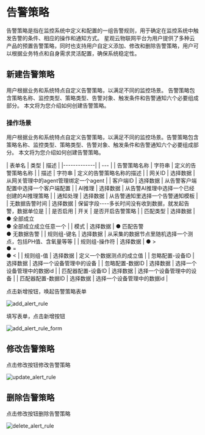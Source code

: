 # 告警策略

告警策略是指在监控系统中定义和配置的一组告警规则，用于确定在监控系统中触发告警的条件、相应的操作和通知方式。
星观云物联网平台为用户提供了多种云产品的预置告警策略，同时也支持用户自定义添加、修改和删除告警策略，用户可以根据业务特点和自身需求灵活配置，确保系统稳定性。

## 新建告警策略

用户根据业务和系统特点自定义告警策略，以满足不同的监控场景。
告警策略包含策略名称、监控类型、策略类型、告警对象、触发条件和告警通知六个必要组成部分。
本文将为您介绍如何创建告警策略。

### 操作场景

用户根据业务和系统特点自定义告警策略，以满足不同的监控场景。告警策略包含策略名称、监控类型、策略类型、告警对象、触发条件和告警通知六个必要组成部分。
本文将为您介绍如何创建告警策略。

| 表单名         | 类型 | 描述 |
|-------------|  | --- |
| 告警策略名称       | 字符串	| 定义的告警策略名称 |
| 描述       |	字符串 |	定义的告警策略名称的描述 |
| 网关ID      |	选择数据 |	从网关管理中的agent管理绑定一个agent                                                                                             |
| 客户端ID |	选择数据 |	从告警客户端配置中选择一个客户端配置 |
| AI推理 |	选择数据 |	从告警AI推理中选择一个已经创建的AI推理策略 |
| 通知处理 |	选择数据 | 从告警通知里选择一个告警通知模板 |
| 无数据告警时间 |	选择数据 |	保留字段----多长时间没有收到数据，就发起告警，数据单位是 |
| 是否启用 |	开关 |	是否开启告警策略 |
| 匹配类型 | 选择数据 |	● 全部成立<br/> ● 全部成立成立任意一个 |
| 模式 | 选择数据 |	● 匹配告警<br/> ● 无数据告警 |
| 规则组-键名 | 选择数据 |	从采集的数据节点里随机选择一个测点，包括PH值、含氧量等等 |
| 规则组-操作符 | 选择数据 |	● ><br/> ● =<br/> ● < |
| 规则组-值 | 选择数据 |	定义一个数据测点的成立值 |
| 忽略配置-设备ID | 选择数据 |	选择一个设备管理中的设备 |
| 忽略配置-数据ID  | 选择数据 |	选择一个设备管理中的数据id |
| 匹配器配置-设备ID | 选择数据 |	选择一个设备管理中的设备 |
| 匹配器配置-数据ID | 选择数据 |	选择一个设备管理中的数据id |

点击新增按钮，唤起告警策略表单

![add_alert_rule](/assets/img/alert/add_alert_rule.png)

填写表单，点击新增按钮

![add_alert_rule_form](/assets/img/alert/add_alert_rule_form.png)

## 修改告警策略

点击修改按钮修改告警策略

![update_alert_rule](/assets/img/alert/update_alert_rule.png)

## 删除告警策略

点击修改按钮删除告警策略

![delete_alert_rule](/assets/img/alert/delete_alert_rule.png)
